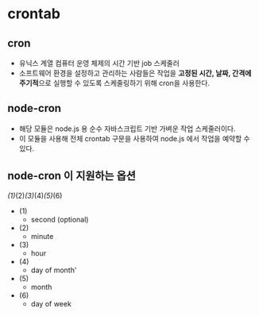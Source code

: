 # crontab

## cron
- 유닉스 계열 컴퓨터 운영 체제의 시간 기반 job 스케줄러
- 소프트웨어 환경을 설정하고 관리하는 사람들은 작업을 **고정된 시간, 날짜, 간격에 주기적**으로 실행할 수 있도록 스케줄링하기 위해 cron을 사용한다.

## node-cron
- 해당 모듈은 node.js 용 순수 자바스크립트 기반 가벼운 작업 스케줄러이다.
- 이 모듈을 사용해 전체 crontab 구문을 사용하여 node.js 에서 작업을 예약할 수 있다.

## node-cron 이 지원하는 옵션

*(1)*(2)*(3)*(4)*(5)*(6)
- (1) 
  - second (optional)
- (2)
  - minute
- (3)
  - hour
- (4)
  - day of month'
- (5)
  - month
- (6)
  - day of week
